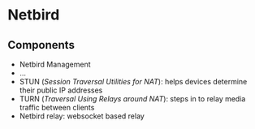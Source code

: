 # Netbird

## Components

- Netbird Management
- ...
- STUN (*Session Traversal Utilities for NAT*): helps devices determine their public IP addresses
- TURN (*Traversal Using Relays around NAT*): steps in to relay media traffic between clients
- Netbird relay: websocket based relay

